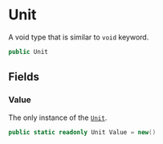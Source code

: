 # Unit
A void type that is similar to `void` keyword.

```cs
public Unit 
```

## Fields
### Value
The only instance of the [`Unit`](./Unit.md).

```cs
public static readonly Unit Value = new()
```

